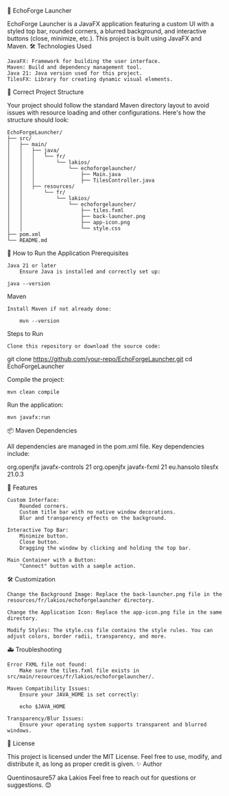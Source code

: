 🌟 EchoForge Launcher

EchoForge Launcher is a JavaFX application featuring a custom UI with a styled top bar, rounded corners, a blurred background, and interactive buttons (close, minimize, etc.). This project is built using JavaFX and Maven.
🛠️ Technologies Used

    JavaFX: Framework for building the user interface.
    Maven: Build and dependency management tool.
    Java 21: Java version used for this project.
    TilesFX: Library for creating dynamic visual elements.

📂 Correct Project Structure

Your project should follow the standard Maven directory layout to avoid issues with resource loading and other configurations. Here's how the structure should look:

```
EchoForgeLauncher/
├── src/
│   ├── main/
│   │   ├── java/
│   │   │   └── fr/
│   │   │       └── lakios/
│   │   │           └── echoforgelauncher/
│   │   │               ├── Main.java
│   │   │               ├── TilesController.java
│   │   ├── resources/
│   │       └── fr/
│   │           └── lakios/
│   │               └── echoforgelauncher/
│   │                   ├── tiles.fxml
│   │                   ├── back-launcher.png
│   │                   ├── app-icon.png
│   │                   └── style.css
├── pom.xml
└── README.md
```

🚀 How to Run the Application
Prerequisites

    Java 21 or later
        Ensure Java is installed and correctly set up:

    java --version

Maven

    Install Maven if not already done:

        mvn --version

Steps to Run

    Clone this repository or download the source code:

git clone https://github.com/your-repo/EchoForgeLauncher.git
cd EchoForgeLauncher

Compile the project:

    mvn clean compile

Run the application:

    mvn javafx:run

📦 Maven Dependencies

All dependencies are managed in the pom.xml file. Key dependencies include:

<dependencies>
    <dependency>
        <groupId>org.openjfx</groupId>
        <artifactId>javafx-controls</artifactId>
        <version>21</version>
    </dependency>
    <dependency>
        <groupId>org.openjfx</groupId>
        <artifactId>javafx-fxml</artifactId>
        <version>21</version>
    </dependency>
    <dependency>
        <groupId>eu.hansolo</groupId>
        <artifactId>tilesfx</artifactId>
        <version>21.0.3</version>
    </dependency>
</dependencies>

📜 Features

    Custom Interface:
        Rounded corners.
        Custom title bar with no native window decorations.
        Blur and transparency effects on the background.

    Interactive Top Bar:
        Minimize button.
        Close button.
        Dragging the window by clicking and holding the top bar.

    Main Container with a Button:
        "Connect" button with a sample action.

🛠️ Customization

    Change the Background Image: Replace the back-launcher.png file in the resources/fr/lakios/echoforgelauncher directory.

    Change the Application Icon: Replace the app-icon.png file in the same directory.

    Modify Styles: The style.css file contains the style rules. You can adjust colors, border radii, transparency, and more.

🚑 Troubleshooting

    Error FXML file not found:
        Make sure the tiles.fxml file exists in src/main/resources/fr/lakios/echoforgelauncher/.

    Maven Compatibility Issues:
        Ensure your JAVA_HOME is set correctly:

        echo $JAVA_HOME

    Transparency/Blur Issues:
        Ensure your operating system supports transparent and blurred windows.

📜 License

This project is licensed under the MIT License. Feel free to use, modify, and distribute it, as long as proper credit is given.
✨ Author

Quentinosaure57 aka Lakios
Feel free to reach out for questions or suggestions. 😊
